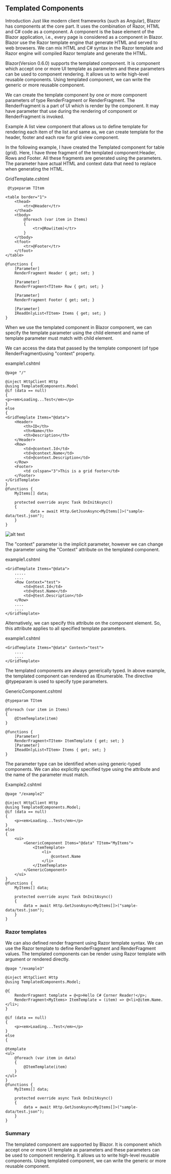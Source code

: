 ## Templated Components

Introduction 
Just like modern client frameworks (such as  Angular), Blazor has components at the core part. It uses the combination of Razor, HTML and C# code as a component. A component is the base element of the Blazor application, i.e., every page is considered as a component in Blazor. Blazor use the Razor template engine that generate HTML and served to web browsers. We can mix HTML and C# syntax in the Razor template and Razor engine will compiled Razor template and generate the HTML.

Blazor(Version 0.6.0) supports the templated component. It is component which accept one or more UI template as parameters and these parameters can be used to component rendering. It allows us to write high-level reusable components. Using templated component, we can write the generic or more reusable component. 

We can create the template component by one or more component parameters of type RenderFragment or RenderFragment<T>. The RenderFragment is a part of UI which is render by the component. It may have parameter that use during the rendering of component or RenderFragment is invoked.

Example
A list view component that allows us to define template for rendering each item of the list and same as, we can create template for the header, footer and each row for grid view component. 
 
 In the following example, I have created the Templated component for table (grid). Here, I have three fragment of the templated component:Header, Rows and Footer. All these fragments are generated using the parameters. The parameter have actual HTML and context data that need to replace when generating the HTML.

 GridTemplate.cshtml
```
 @typeparam TItem

<table border="1">
    <thead>
        <tr>@Header</tr>
    </thead>
    <tbody>
        @foreach (var item in Items)
        {
            <tr>@Row(item)</tr>
        }
    </tbody>
    <tfoot>
        <tr>@Footer</tr>
    </tfoot>
</table>

@functions {
    [Parameter]
    RenderFragment Header { get; set; }

    [Parameter]
    RenderFragment<TItem> Row { get; set; }

    [Parameter]
    RenderFragment Footer { get; set; }

    [Parameter]
    IReadOnlyList<TItem> Items { get; set; }
}
```
When we use the templated component in Blazor component, we can specify the template parameter using the child element and name of template parameter must match with child element.

We can access the data that passed by the template component (of type RenderFragment<T>)using "context" property. 

example1.cshtml
```
@page "/"

@inject HttpClient Http
@using TemplatedComponents.Model
@if (data == null)
{
<p><em>Loading...Test</em></p>
}
else
{
<GridTemplate Items="@data">
    <Header>
        <th>ID</th>
        <th>Name</th>
        <th>Description</th>
    </Header>
    <Row>
        <td>@context.Id</td>
        <td>@context.Name</td>
        <td>@context.Description</td>
    </Row>
    <Footer>
        <td colspan="3">This is a grid footer</td>
    </Footer>
</GridTemplate>
}
@functions {
    MyItems[] data;

    protected override async Task OnInitAsync()
    {
           data = await Http.GetJsonAsync<MyItems[]>("sample-data/test.json");
    }
}
```
![alt text](img/1.png "")

The "context" parameter is the implicit parameter, however we can change the parameter using the "Context" attribute on the templated component.

example1.cshtml
```
<GridTemplate Items="@data">
	.....
	....
	<Row Context="test">
		<td>@test.Id</td>
		<td>@test.Name</td>
		<td>@test.Description</td>
	</Row>
	....
	....
</GridTemplate>
```
Alternatively, we can specify this attribute on the component element. So, this attribute applies to all specified template parameters. 

example1.cshtml
```
<GridTemplate Items="@data" Context="test">
	....
	....
</GridTemplate>
```
The templated components are always generically typed. In above example, the templated component can rendered as IEnumerable<T>. The directive @typeparam is used to specify type parameters. 

GenericComponent.cshtml
```
@typeparam TItem

@foreach (var item in Items)
{
    @ItemTemplate(item)
}

@functions {
    [Parameter] 
    RenderFragment<TItem> ItemTemplate { get; set; }
    [Parameter] 
    IReadOnlyList<TItem> Items { get; set; }
}
```
The parameter type can be identified when using generic-typed components. We can also explicitly specified type using the attribute and the name of the parameter must match.

Example2.cshtml
```
@page "/example2"

@inject HttpClient Http
@using TemplatedComponents.Model;
@if (data == null)
{
    <p><em>Loading...Test</em></p>
}
else
{
    <ui>
        <GenericComponent Items="@data" TItem="MyItems">
            <ItemTemplate>
                <li>
                    @context.Name
                </li>
            </ItemTemplate>
        </GenericComponent>
    </ui>
}
@functions {
    MyItems[] data;

    protected override async Task OnInitAsync()
    {
        data = await Http.GetJsonAsync<MyItems[]>("sample-data/test.json");
    }
}
```
### Razor templates
We can also defined render fragment using Razor template syntax. We can use the Razor template to define RenderFragment and RenderFragment<T> values. The templated components can be render using Razor template with argument or rendered directly.
```
@page "/example3"

@inject HttpClient Http
@using TemplatedComponents.Model;

@{
    RenderFragment template = @<p>Hello C# Corner Reader!</p>;
    RenderFragment<MyItems> ItemTemplate = (item) => @<li>@item.Name.</li>;
}

@if (data == null)
{
    <p><em>Loading...Test</em></p>
}
else
{

@template
<ul>
    @foreach (var item in data)
    {
        @ItemTemplate(item)
    }
</ul>
}
@functions {
    MyItems[] data;

    protected override async Task OnInitAsync()
    {
        data = await Http.GetJsonAsync<MyItems[]>("sample-data/test.json");
    }
}
```
### Summary

The templated component are supported by Blazor. It is component which accept one or more UI template as parameters and these parameters can be used to component rendering. It allows us to write high-level reusable components. Using templated component, we can write the generic or more reusable component.

